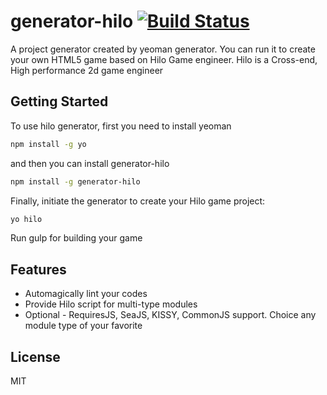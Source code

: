 # generator-hilo [![Build Status](https://secure.travis-ci.org/hiloteam/generator-hilo.png?branch=master)](https://travis-ci.org/hiloteam/generator-hilo)

A project generator created by yeoman generator. You can run it to create your own HTML5 game based on Hilo Game engineer.
Hilo is a Cross-end, High performance 2d game engineer

## Getting Started

To use hilo generator, first you need to install yeoman

```bash
npm install -g yo
```

and then you can install generator-hilo

```bash
npm install -g generator-hilo
```

Finally, initiate the generator to create your Hilo game project:

```bash
yo hilo
```

Run gulp for building your game

## Features

* Automagically lint your codes
* Provide Hilo script for multi-type modules
* Optional - RequiresJS, SeaJS, KISSY, CommonJS support. Choice any module type of your favorite

## License

MIT
